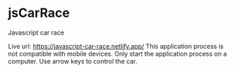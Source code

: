# jsCarRace
Javascript car race

Live url: https://javascript-car-race.netlify.app/
This application process is not compatible with mobile devices. Only start the application process on a computer.
Use arrow keys to control the car.

